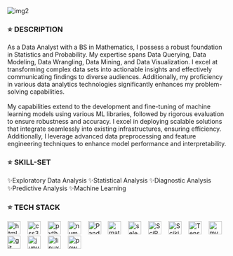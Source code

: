 ![img2](https://github.com/user-attachments/assets/f8f4fb65-be1a-47b7-8885-ef42c1ab72cf)
### ⭐️ DESCRIPTION

<p> As a Data Analyst with a BS in Mathematics, I possess a robust foundation in Statistics and Probability. My expertise spans Data Querying, Data Modeling, Data Wrangling, Data Mining, and Data Visualization. I excel at transforming complex data sets into actionable insights and effectively communicating findings to diverse audiences. Additionally, my proficiency in various data analytics technologies significantly enhances my problem-solving capabilities.
<br>
<br>
My capabilities extend to the development and fine-tuning of machine learning models using various ML libraries, followed by rigorous evaluation to ensure robustness and accuracy. I excel in deploying scalable solutions that integrate seamlessly into existing infrastructures, ensuring efficiency. Additionally, I leverage advanced data preprocessing and feature engineering techniques to enhance model performance and interpretability.
</p>


### ⭐️ SKILL-SET
✨Exploratory Data Analysis ✨Statistical Analysis ✨Diagnostic Analysis ✨Predictive Analysis ✨Machine Learning


### ⭐️ TECH STACK
<div align="left">
  <img src="https://cdn.jsdelivr.net/gh/devicons/devicon/icons/html5/html5-original.svg" height="30" alt="html5 logo" />
    <img width="8" />
  <img src="https://cdn.jsdelivr.net/gh/devicons/devicon/icons/css3/css3-original.svg" height="30" alt="css3 logo" />
    <img width="8" />
  <img src="https://cdn.jsdelivr.net/gh/devicons/devicon/icons/python/python-original.svg" height="30" alt="python logo" />
    <img width="8" />
  <img src="https://cdn.jsdelivr.net/gh/devicons/devicon/icons/numpy/numpy-original.svg" height="30" alt="numpy logo" />
    <img width="8" />
  <img src="https://pandas.pydata.org/static/img/pandas_mark.svg" height="30" alt="Pandas logo" />
    <img width="8" />
  <img src="https://cdn.jsdelivr.net/gh/devicons/devicon/icons/matlab/matlab-original.svg" height="30" alt="matlab logo" />
    <img width="8" />
  <img src="https://cdn.jsdelivr.net/gh/devicons/devicon/icons/selenium/selenium-original.svg" height="30" alt="selenium logo" />
    <img width="8" />
  <img src="https://upload.wikimedia.org/wikipedia/commons/b/b2/SCIPY_2.svg" height="30" alt="SciPy logo" />
    <img width="8" />
  <img src="https://upload.wikimedia.org/wikipedia/commons/0/05/Scikit_learn_logo_small.svg" height="30" alt="Scikit-Learn logo" />
    <img width="8" />
  <img src="https://upload.wikimedia.org/wikipedia/commons/2/2d/Tensorflow_logo.svg" height="30" alt="TensorFlow logo" />
    <img width="8" />
   <img src="https://cdn.jsdelivr.net/gh/devicons/devicon/icons/mysql/mysql-original.svg" height="30" alt="mysql logo" />
    <img width="8" />
  <img src="https://cdn.jsdelivr.net/gh/devicons/devicon/icons/git/git-original.svg" height="30" alt="git logo" />
    <img width="8" /> 
  <img src="https://cdn.jsdelivr.net/gh/devicons/devicon/icons/jupyter/jupyter-original.svg" height="30" alt="jupyter logo" />
    <img width="8" /> 
  <img src="https://cdn.jsdelivr.net/gh/devicons/devicon/icons/linux/linux-original.svg" height="30" alt="linux logo" />
    <img width="8" />
    <img src="https://upload.wikimedia.org/wikipedia/commons/c/cf/New_Power_BI_Logo.svg" height="30" alt="powerbi logo" />
    <img width="8" />
</div>






